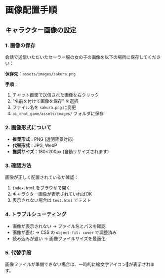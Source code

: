 # 画像配置手順

## キャラクター画像の設定

### 1. 画像の保存
会話で送信いただいたセーラー服の女の子の画像を以下の場所に保存してください：

**保存先**：`assets/images/sakura.png`

**手順**：
1. チャット画面で送信された画像を右クリック
2. "名前を付けて画像を保存" を選択
3. ファイル名を `sakura.png` に変更
4. `ai_chat_game/assets/images/` フォルダに保存

### 2. 画像形式について
- **推奨形式**：PNG (透明背景対応)
- **代替形式**：JPG, WebP
- **推奨サイズ**：180×200px (自動リサイズされます)

### 3. 確認方法
画像が正しく配置されているか確認：
1. `index.html` をブラウザで開く
2. キャラクター画像が表示されていればOK
3. 表示されない場合は `test.html` でテスト

### 4. トラブルシューティング
- 画像が表示されない → ファイル名とパスを確認
- 画像が歪む → CSS の `object-fit: cover` で調整済み
- 読み込みが遅い → 画像ファイルサイズを最適化

### 5. 代替手段
画像ファイルが準備できない場合は、一時的に絵文字アイコン👧が表示されます。